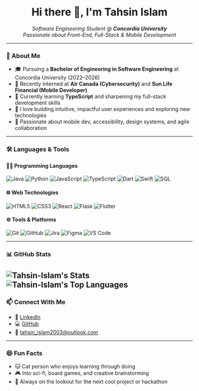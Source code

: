 <h1 align="center">Hi there 👋, I'm Tahsin Islam</h1>

<p align="center">
  <em>Software Engineering Student @ <strong>Concordia University</strong><br>
  Passionate about Front-End, Full-Stack & Mobile Development</em>
</p>

---

### 🚀 About Me

- 🎓 Pursuing a **Bachelor of Engineering in Software Engineering** at Concordia University (2022–2026)
- 💼 Recently interned at **Air Canada (Cybersecurity)** and **Sun Life Financial (Mobile Developer)**
- 🌱 Currently learning **TypeScript** and sharpening my full-stack development skills
- 💬 I love building intuitive, impactful user experiences and exploring new technologies
- 🧠 Passionate about mobile dev, accessibility, design systems, and agile collaboration

---

### 🛠️ Languages & Tools

#### 🧑‍💻 Programming Languages  
![Java](https://img.shields.io/badge/Java-007396?style=flat&logo=java&logoColor=white)  ![Python](https://img.shields.io/badge/Python-3776AB?style=flat&logo=python&logoColor=white)  ![JavaScript](https://img.shields.io/badge/JavaScript-F7DF1E?style=flat&logo=javascript&logoColor=black)  ![TypeScript](https://img.shields.io/badge/TypeScript-3178C6?style=flat&logo=typescript&logoColor=white)  ![Dart](https://img.shields.io/badge/Dart-0175C2?style=flat&logo=dart&logoColor=white)  ![Swift](https://img.shields.io/badge/Swift-FA7343?style=flat&logo=swift&logoColor=white)  ![SQL](https://img.shields.io/badge/SQL-4479A1?style=flat&logo=mysql&logoColor=white)  

#### 🌐 Web Technologies  
![HTML5](https://img.shields.io/badge/HTML5-E34F26?style=flat&logo=html5&logoColor=white)  ![CSS3](https://img.shields.io/badge/CSS3-1572B6?style=flat&logo=css3&logoColor=white)  ![React](https://img.shields.io/badge/React-20232A?style=flat&logo=react&logoColor=61DAFB)  ![Flask](https://img.shields.io/badge/Flask-000000?style=flat&logo=flask&logoColor=white)  ![Flutter](https://img.shields.io/badge/Flutter-02569B?style=flat&logo=flutter&logoColor=white)  

#### ⚙️ Tools & Platforms  
![Git](https://img.shields.io/badge/Git-F05032?style=flat&logo=git&logoColor=white)  ![GitHub](https://img.shields.io/badge/GitHub-181717?style=flat&logo=github&logoColor=white)  ![Jira](https://img.shields.io/badge/Jira-0052CC?style=flat&logo=jira&logoColor=white)  ![Figma](https://img.shields.io/badge/Figma-F24E1E?style=flat&logo=figma&logoColor=white)  ![VS Code](https://img.shields.io/badge/VS_Code-007ACC?style=flat&logo=visual-studio-code&logoColor=white)  

---

### 📊 GitHub Stats

![Tahsin-Islam's Stats](https://github-readme-stats.vercel.app/api?username=Tahsin-Islam&theme=material-palenight&show_icons=true&hide_border=true&count_private=true) ![Tahsin-Islam's Top Languages](https://github-readme-stats.vercel.app/api/top-langs/?username=Tahsin-Islam&theme=material-palenight&show_icons=true&hide_border=true&layout=compact)
---

### 📫 Connect With Me

- 💼 [LinkedIn](https://www.linkedin.com/in/tahsin-islam16/)
- 💻 [GitHub](https://github.com/Tahsin-Islam)
- 📧 tahsin_islam2003@outlook.com

---

### 😄 Fun Facts

- 🐱 Cat person who enjoys learning through doing
- 🎮 Into sci-fi, board games, and creative brainstorming
- 🧩 Always on the lookout for the next cool project or hackathon

